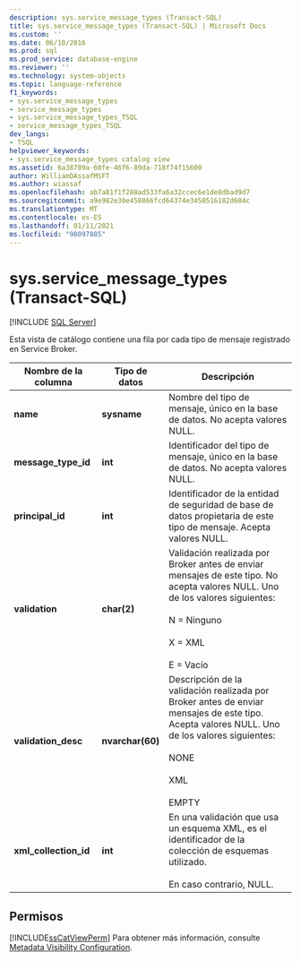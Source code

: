 ```yaml
---
description: sys.service_message_types (Transact-SQL)
title: sys.service_message_types (Transact-SQL) | Microsoft Docs
ms.custom: ''
ms.date: 06/10/2016
ms.prod: sql
ms.prod_service: database-engine
ms.reviewer: ''
ms.technology: system-objects
ms.topic: language-reference
f1_keywords:
- sys.service_message_types
- service_message_types
- sys.service_message_types_TSQL
- service_message_types_TSQL
dev_langs:
- TSQL
helpviewer_keywords:
- sys.service_message_types catalog view
ms.assetid: 6a38709a-60fe-46f6-89da-718f74f15600
author: WilliamDAssafMSFT
ms.author: wiassaf
ms.openlocfilehash: ab7a81f1f288ad533fa6a32ccec6e1de8dbad9d7
ms.sourcegitcommit: a9e982e30e458866fcd64374e3458516182d604c
ms.translationtype: MT
ms.contentlocale: es-ES
ms.lasthandoff: 01/11/2021
ms.locfileid: "98097885"
---
```

# <a name="sysservice_message_types-transact-sql"></a>sys.service_message_types (Transact-SQL)
[!INCLUDE [SQL Server](../../includes/applies-to-version/sqlserver.md)]

  Esta vista de catálogo contiene una fila por cada tipo de mensaje registrado en Service Broker.
  
|Nombre de la columna|Tipo de datos|Descripción|  
|-----------------|---------------|-----------------|  
|**name**|**sysname**|Nombre del tipo de mensaje, único en la base de datos. No acepta valores NULL.|  
|**message_type_id**|**int**|Identificador del tipo de mensaje, único en la base de datos. No acepta valores NULL.|  
|**principal_id**|**int**|Identificador de la entidad de seguridad de base de datos propietaria de este tipo de mensaje. Acepta valores NULL.|  
|**validation**|**char(2)**|Validación realizada por Broker antes de enviar mensajes de este tipo. No acepta valores NULL. Uno de los valores siguientes:<br /><br /> N = Ninguno<br /><br /> X = XML<br /><br /> E = Vacío|  
|**validation_desc**|**nvarchar(60)**|Descripción de la validación realizada por Broker antes de enviar mensajes de este tipo. Acepta valores NULL. Uno de los valores siguientes:<br /><br /> NONE<br /><br /> XML<br /><br /> EMPTY|  
|**xml_collection_id**|**int**|En una validación que usa un esquema XML, es el identificador de la colección de esquemas utilizado.<br /><br /> En caso contrario, NULL.|  
  
## <a name="permissions"></a>Permisos  
 [!INCLUDE[ssCatViewPerm](../../includes/sscatviewperm-md.md)] Para obtener más información, consulte [Metadata Visibility Configuration](../../relational-databases/security/metadata-visibility-configuration.md).  
  
  
